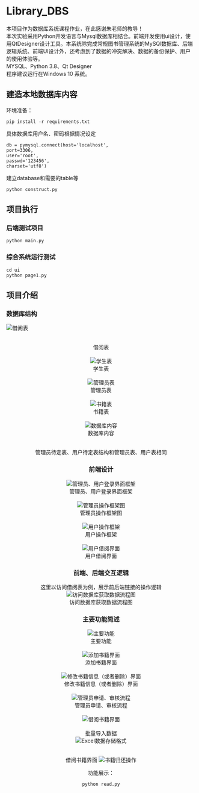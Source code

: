 # Library_DBS

本项目作为数据库系统课程作业，在此感谢朱老师的教导！<br>
本次实验采用Python开发语言与Mysql数据库相结合。前端开发使用ui设计，使用QtDesigner设计工具。本系统除完成常规图书管理系统的MySQl数据库、后端逻辑系统、前端UI设计外，还考虑到了数据的冲突解决、数据的备份保护、用户的使用体验等。<br>
MYSQL、Python 3.8、Qt Designer<br>
程序建议运行在Windows 10 系统。<br>

## 建造本地数据库内容
环境准备：
```
pip install -r requirements.txt
```
具体数据库用户名、密码根据情况设定
```
db = pymysql.connect(host='localhost',
port=3306,
user='root',
passwd='123456',
charset='utf8')
```
建立database和需要的table等
```
python construct.py
```

## 项目执行
### 后端测试项目
```
python main.py
```
### 综合系统运行测试
```
cd ui
python page1.py
```

## 项目介绍
### 数据库结构

![借阅表](https://github.com/Zh-Qr/Library_DBS/blob/main/%E5%9B%BE%E7%89%87/%E5%80%9F%E9%98%85%E8%A1%A8.png)<div align=center><br>
借阅表<br>
<br>
![学生表](https://github.com/Zh-Qr/Library_DBS/blob/main/%E5%9B%BE%E7%89%87/%E5%AD%A6%E7%94%9F%E8%A1%A8.png)<br>
学生表<br>
<br>
![管理员表](https://github.com/Zh-Qr/Library_DBS/blob/main/%E5%9B%BE%E7%89%87/%E7%AE%A1%E7%90%86%E5%91%98%E8%A1%A8.png)<br>
管理员表<br>
<br>
![书籍表](https://github.com/Zh-Qr/Library_DBS/blob/main/%E5%9B%BE%E7%89%87/%E4%B9%A6%E7%B1%8D%E8%A1%A8.png)<br>
书籍表<br>
<br>
![数据库内容](https://github.com/Zh-Qr/Library_DBS/blob/main/%E5%9B%BE%E7%89%87/%E6%95%B0%E6%8D%AE%E5%BA%93%E5%86%85%E5%AE%B9.png)<br>
数据库内容<br>
<br>

管理员待定表、用户待定表结构和管理员表、用户表相同<br>

### 前端设计
![管理员、用户登录界面框架](https://github.com/Zh-Qr/Library_DBS/blob/main/%E5%9B%BE%E7%89%87/%E7%AE%A1%E7%90%86%E5%91%98%E3%80%81%E7%94%A8%E6%88%B7%E7%99%BB%E5%BD%95%E7%95%8C%E9%9D%A2%E6%A1%86%E6%9E%B6.png)<br>
管理员、用户登录界面框架<br>
<br>
![管理员操作框架图](https://github.com/Zh-Qr/Library_DBS/blob/main/%E5%9B%BE%E7%89%87/%E7%AE%A1%E7%90%86%E5%91%98%E6%93%8D%E4%BD%9C%E6%A1%86%E6%9E%B6%E5%9B%BE.png)<br>
管理员操作框架图<br>
<br>
![用户操作框架](https://github.com/Zh-Qr/Library_DBS/blob/main/%E5%9B%BE%E7%89%87/%E7%94%A8%E6%88%B7%E6%93%8D%E4%BD%9C%E6%A1%86%E6%9E%B6.png)<br>
用户操作框架<br>
<br>
![用户借阅界面](https://github.com/Zh-Qr/Library_DBS/blob/main/%E5%9B%BE%E7%89%87/%E7%94%A8%E6%88%B7%E5%80%9F%E9%98%85%E7%95%8C%E9%9D%A2.png)<br>
用户借阅界面<br>

### 前端、后端交互逻辑
这里以访问借阅表为例，展示前后端链接的操作逻辑<br>
![访问数据库获取数据流程图](https://github.com/Zh-Qr/Library_DBS/blob/main/%E5%9B%BE%E7%89%87/%E8%AE%BF%E9%97%AE%E6%95%B0%E6%8D%AE%E5%BA%93%E8%8E%B7%E5%8F%96%E6%95%B0%E6%8D%AE%E6%B5%81%E7%A8%8B%E5%9B%BE.png)<br>
访问数据库获取数据流程图<br>

### 主要功能简述
![主要功能](https://github.com/Zh-Qr/Library_DBS/blob/main/%E5%9B%BE%E7%89%87/%E4%B8%BB%E8%A6%81%E5%8A%9F%E8%83%BD.png)<br>
主要功能<br>
<br>
![添加书籍界面](https://github.com/Zh-Qr/Library_DBS/blob/main/%E5%9B%BE%E7%89%87/%E6%B7%BB%E5%8A%A0%E4%B9%A6%E7%B1%8D%E7%95%8C%E9%9D%A2.png)<br>
添加书籍界面<br>
<br>
![修改书籍信息（或者删除）界面](https://github.com/Zh-Qr/Library_DBS/blob/main/%E5%9B%BE%E7%89%87/%E4%BF%AE%E6%94%B9%E4%B9%A6%E7%B1%8D%E4%BF%A1%E6%81%AF%E7%95%8C%E9%9D%A2.png)<br>
修改书籍信息（或者删除）界面<br>
<br>
![管理员申请、审核流程](https://github.com/Zh-Qr/Library_DBS/blob/main/%E5%9B%BE%E7%89%87/%E7%AE%A1%E7%90%86%E5%91%98%E7%94%B3%E8%AF%B7%E3%80%81%E5%AE%A1%E6%A0%B8%E6%B5%81%E7%A8%8B.png)<br>
管理员申请、审核流程<br>
<br>
![借阅书籍界面](https://github.com/Zh-Qr/Library_DBS/blob/main/%E5%9B%BE%E7%89%87/%E5%80%9F%E9%98%85%E4%B9%A6%E7%B1%8D%E7%95%8C%E9%9D%A2.png)<br>
<br>
批量导入数据<br>
![Excel数据存储格式](https://github.com/Zh-Qr/Library_DBS/blob/main/%E5%9B%BE%E7%89%87/Excel%E6%95%B0%E6%8D%AE%E8%A1%A8%E6%A0%BC%E5%AD%98%E5%82%A8%E6%A0%BC%E5%BC%8F.png)<br>
<br>

借阅书籍界面
![书籍归还操作](https://github.com/Zh-Qr/Library_DBS/blob/main/%E5%9B%BE%E7%89%87/%E4%B9%A6%E7%B1%8D%E5%BD%92%E8%BF%98%E6%93%8D%E4%BD%9C.png)

功能展示：
```
python read.py
```


